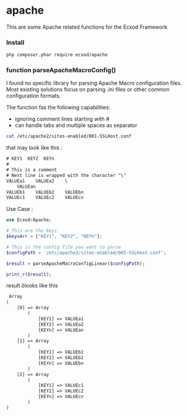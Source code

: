 # apache

This are some Apache related functions for the Ecxod Framework

### Install
```bash
php composer.phar require ecxod/apache
```

### function parseApacheMacroConfig() ###

I found no specific library for parsing Apache Macro configuration files.  
Most existing solutions focus on parsing .ini files or other common configuration formats.

The function fas the following capabilities:
 - ignoring comment lines starting with #
 - can handle tabs and multiple spaces as separator


```sh
cat /etc/apache2/sites-enabled/001-SSLHost.conf
```
that may look like this : 
```txt
# KEY1  KEY2  KEYn
#
# This is a comment
# Next line is wrapped with the character "\"
VALUEa1    VALUEa2    \
    VALUEan
VALUEb1    VALUEb2    VALUEbn
VALUEc1    VALUEc2    VALUEcn
```

Use Case : 
```php
use Ecxod/Apache;

# This are the Keys
$keysArr = ["KEY1", "KEY2", "KEYn"];

# This is the config file you want to parse
$configPath = '/etc/apache2/sites-enabled/001-SSLHost.conf';

$result = parseApacheMacroConfigLinear($configPath);

print_r($result);

```
result ölooks like this

```txt
 Array
(
    [0] => Array
        (
            [KEY1] => VALUEa1
            [KEY2] => VALUEa2
            [KEYn] => VALUEan
        )
    [1] => Array
        (
            [KEY1] => VALUEb1
            [KEY2] => VALUEb2
            [KEYn] => VALUEbn
        )
    [2] => Array
        (
            [KEY1] => VALUEc1
            [KEY2] => VALUEc2
            [KEYn] => VALUEcn
        )
)
```

